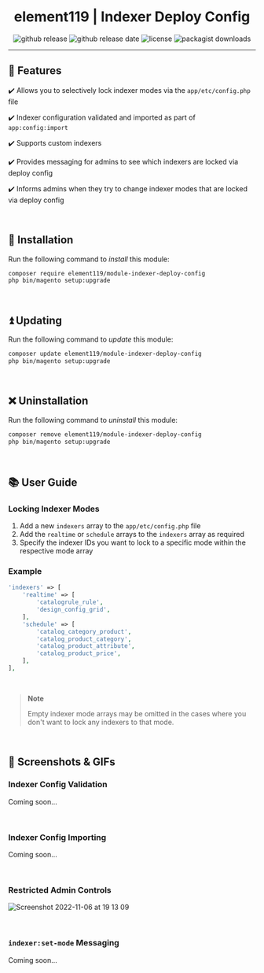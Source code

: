 <div align="center">

<!-- Module Image Here -->

</div>

<h1 align="center">element119 | Indexer Deploy Config</h1>

<div align="center">

![github release](https://img.shields.io/github/v/release/pykettk/module-indexer-deploy-config?color=ffbf00&label=version)
![github release date](https://img.shields.io/github/release-date/pykettk/module-indexer-deploy-config?color=8b32a8&label=last%20release)
![license](https://img.shields.io/badge/license-OSL-ff00dd.svg)
![packagist downloads](https://img.shields.io/packagist/dt/element119/module-indexer-deploy-config?color=ff0000)

</div>

---

## 📝 Features
✔️ Allows you to selectively lock indexer modes via the `app/etc/config.php` file

✔️ Indexer configuration validated and imported as part of `app:config:import`

✔️ Supports custom indexers

✔️ Provides messaging for admins to see which indexers are locked via deploy config

✔️ Informs admins when they try to change indexer modes that are locked via deploy config

<br/>

## 🔌 Installation
Run the following command to *install* this module:
```bash
composer require element119/module-indexer-deploy-config
php bin/magento setup:upgrade
```

<br/>

## ⏫ Updating
Run the following command to *update* this module:
```bash
composer update element119/module-indexer-deploy-config
php bin/magento setup:upgrade
```

<br/>

## ❌ Uninstallation
Run the following command to *uninstall* this module:
```bash
composer remove element119/module-indexer-deploy-config
php bin/magento setup:upgrade
```

<br/>

## 📚 User Guide
### Locking Indexer Modes
1. Add a new `indexers` array to the `app/etc/config.php` file
2. Add the `realtime` or `schedule` arrays to the `indexers` array as required
3. Specify the indexer IDs you want to lock to a specific mode within the respective mode array

### Example
```php
'indexers' => [
    'realtime' => [
        'catalogrule_rule',
        'design_config_grid',
    ],
    'schedule' => [
        'catalog_category_product',
        'catalog_product_category',
        'catalog_product_attribute',
        'catalog_product_price',
    ],
],
```

<br>

> **Note**
> 
> Empty indexer mode arrays may be omitted in the cases where you don't want to lock any indexers to that mode.

<br>

## 📸 Screenshots & GIFs
### Indexer Config Validation
Coming soon...

<br>

### Indexer Config Importing
Coming soon...

<br>

### Restricted Admin Controls
![Screenshot 2022-11-06 at 19 13 09](https://user-images.githubusercontent.com/40261741/200190327-5e9f5204-d294-4a27-a27e-74fb6ea6b968.png)

<br>

### `indexer:set-mode` Messaging
Coming soon...
